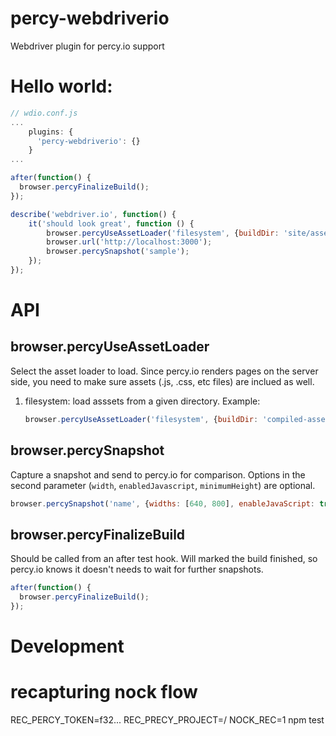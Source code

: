 # percy-webdriverio
Webdriver plugin for percy.io support

# Hello world:

```js
// wdio.conf.js
...
    plugins: {
      'percy-webdriverio': {}
    }
...    
```

```js
after(function() {
  browser.percyFinalizeBuild();
});

describe('webdriver.io', function() {
    it('should look great', function () {
        browser.percyUseAssetLoader('filesystem', {buildDir: 'site/assets', mountPath:'/assets' });
        browser.url('http://localhost:3000');
        browser.percySnapshot('sample');
    });
});
```

# API

## browser.percyUseAssetLoader

Select the asset loader to load.
Since percy.io renders pages on the server side, you need to make sure assets (.js, .css, etc files) are inclued as well.

1. filesystem:
   load asssets from a given directory. Example:

   ```js
   browser.percyUseAssetLoader('filesystem', {buildDir: 'compiled-assets-dir'});
   ```

## browser.percySnapshot

Capture a snapshot and send to percy.io for comparison. Options in the second parameter (`width`, `enabledJavascript`, `minimumHeight`) are optional.

  ```js
  browser.percySnapshot('name', {widths: [640, 800], enableJavaScript: true, minimumHeight: 400})
  ```

## browser.percyFinalizeBuild

Should be called from an after test hook. Will marked the build finished, so percy.io knows it doesn't needs to wait for further snapshots.


  ```js
  after(function() {
    browser.percyFinalizeBuild();
  });
  ```

# Development

# recapturing nock flow

REC_PERCY_TOKEN=f32... REC_PRECY_PROJECT=<org>/<proj> NOCK_REC=1 npm test
